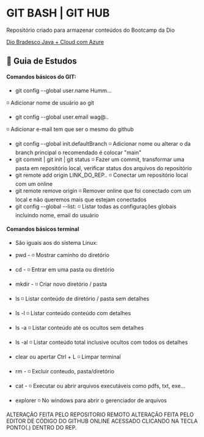 
# GIT BASH | GIT HUB 

Repositório criado para armazenar conteúdos do Bootcamp da Dio

[Dio Bradesco Java + Cloud com Azure](https://web.dio.me/track/bradesco-java-cloud-native)

##  📝 Guia de Estudos

#### Comandos básicos do GIT:

- git config --global user.name Humm...

◽ Adicionar nome de usuário ao git

- git config --global user.email wag@..

◽ Adicionar e-mail tem que ser o mesmo do github
- git config --global init.defaultBranch
◽ Adicionar nome ou alterar o da branch principal o recomendado é colocar "main"
- git commit | git init | git status
◽ Fazer um commit, transformar uma pasta  em repositório local, verificar status dos arquivos do repositório 
- git remote add origin LINK_DO_REP..
◽ Conectar um repositório local com um online 
- git remote remove origin 
◽ Remover online que foi conectado com um local e não queremos mais que estejam conectados
- git config --global --list:
◽ Listar todas as configurações globais 
incluindo nome, email do usuário

#### Comandos básicos terminal 
- São iguais aos do sistema Linux:
- pwd - 
◽ Mostrar caminho do diretório 

- cd - 
◽ Entrar em uma pasta ou diretório

- mkdir -
◽ Criar novo diretório / pasta

- ls 
◽ Listar conteúdo de diretório / pasta sem detalhes

- ls -l
◽ Listar conteúdo conteúdo com detalhes

- ls -a
◽ Listar conteúdo até os ocultos sem detalhes

- ls -al 
◽ Listar conteúdo total inclusive ocultos com todos os detalhes

- clear ou apertar Ctrl + L 
◽ Limpar terminal

- rm -
◽ Excluir conteudo, pasta/diretório 

- cat -
◽ Executar ou abrir arquivos executáveis como pdfs, txt, exe... 

- explorer 
◽ No windows para abrir o gerenciador de arquivos


ALTERAÇÃO FEITA PELO REPOSITORIO REMOTO
ALTERAÇÃO FEITA PELO EDITOR DE CÓDIGO DO GITHUB ONLINE ACESSADO CLICANDO NA TECLA PONTO(.) DENTRO DO REP.